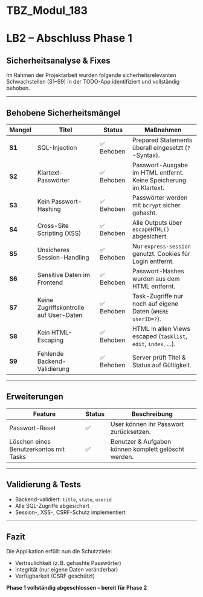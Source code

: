 # TBZ_Modul_183

# LB2 – Abschluss Phase 1

## Sicherheitsanalyse & Fixes

Im Rahmen der Projektarbeit wurden folgende sicherheitsrelevanten Schwachstellen (S1–S9) in der TODO-App identifiziert und vollständig behoben.

---

## Behobene Sicherheitsmängel

| Mangel | Titel                                       | Status   | Maßnahmen                                                                 |
|--------|---------------------------------------------|----------|---------------------------------------------------------------------------|
| **S1** | SQL-Injection                               | ✅ Behoben | Prepared Statements überall eingesetzt (`?`-Syntax).                      |
| **S2** | Klartext-Passwörter                         | ✅ Behoben | Passwort-Ausgabe im HTML entfernt. Keine Speicherung im Klartext.        |
| **S3** | Kein Passwort-Hashing                       | ✅ Behoben | Passwörter werden mit `bcrypt` sicher gehasht.                           |
| **S4** | Cross-Site Scripting (XSS)                  | ✅ Behoben | Alle Outputs über `escapeHTML()` abgesichert.                           |
| **S5** | Unsicheres Session-Handling                 | ✅ Behoben | Nur `express-session` genutzt. Cookies für Login entfernt.              |
| **S6** | Sensitive Daten im Frontend                 | ✅ Behoben | Passwort-Hashes wurden aus dem HTML entfernt.                            |
| **S7** | Keine Zugriffskontrolle auf User-Daten      | ✅ Behoben | Task-Zugriffe nur noch auf eigene Daten (`WHERE userID=?`).              |
| **S8** | Kein HTML-Escaping                          | ✅ Behoben | HTML in allen Views escaped (`tasklist`, `edit`, `index`, ...).         |
| **S9**| Fehlende Backend-Validierung                 | ✅ Behoben | Server prüft Titel & Status auf Gültigkeit.                              |


---

## Erweiterungen

| Feature                                      | Status   | Beschreibung |
|---------------------------------------------|----------|--------------|
|  Passwort-Reset                            | ✅         | User können ihr Passwort zurücksetzen. |
|  Löschen eines Benutzerkontos mit Tasks    | ✅         | Benutzer & Aufgaben können komplett gelöscht werden. |

---

##  Validierung & Tests

- Backend-validiert: `title`, `state`, `userid`
- Alle SQL-Zugriffe abgesichert
- Session-, XSS-, CSRF-Schutz implementiert


---

##  Fazit

Die Applikation erfüllt nun die Schutzziele:
-  Vertraulichkeit (z. B. gehashte Passwörter)
-  Integrität (nur eigene Daten veränderbar)
-  Verfügbarkeit (CSRF geschützt)

 **Phase 1 vollständig abgeschlossen – bereit für Phase 2**

